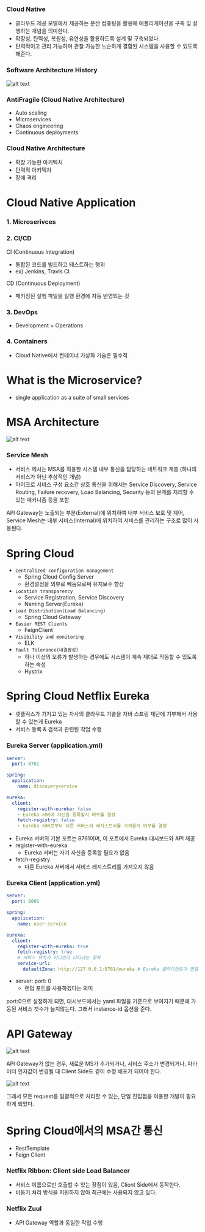 ### Cloud Native

- 클라우드 제공 모델에서 제공하는 분산 컴퓨팅을 활용해 애플리케이션을 구축 및 실행하는 개념을 의미한다.
- 확장성, 탄력성, 복원성, 유연성을 활용하도록 설계 및 구축되었다.
- 탄력적이고 관리 가능하며 관찰 가능한 느슨하게 결합된 시스템을 사용할 수 있도록 해준다.

### Software Architecture History

![alt text](./images/image.png)

### AntiFragile (Cloud Native Architecture)

- Auto scaling
- Microservices
- Chaos engineering
- Continuous deployments

### Cloud Native Architecture

- 확장 가능한 아키텍처
- 탄력적 아키텍처
- 장애 격리

# Cloud Native Application

### 1. Microserivces

### 2. CI/CD

CI (Continuous Integration)

- 통합된 코드를 빌드하고 테스트하는 행위
- ex) Jenkins, Travis CI

CD (Continuous Deployment)

- 패키징된 실행 파일을 실행 환경에 자동 반영되는 것

### 3. DevOps

- Development + Operations

### 4. Containers

- Cloud Native에서 컨테이너 가상화 기술은 필수적

# What is the Microservice?

- single application as a suite of small services

# MSA Architecture

![alt text](./images/image-1.png)

### Service Mesh

- 서비스 메시는 MSA를 적용한 시스템 내부 통신을 담당하는 네트워크 계층 (하나의 서비스가 아닌 추상적인 개념)
- 마이크로 서비스 구성 요소간 상호 통신을 위해서는 Service Discovery, Service Routing, Failure recovery, Load Balancing, Security 등의 문제를 처리할 수 있는 메커니즘 등을 포함

API Gateway는 노출되는 부분(External)에 위치하여 내부 서비스 보호 및 제어, Service Mesh는 내부 서비스(Internal)에 위치하여 서비스를 관리하는 구조로 많이 사용된다.

# Spring Cloud

- `Centralized configuration management`
    - Spring Cloud Config Server
    - 환경설정을 외부로 빼둠으로써 유지보수 향상
- `Location transparency`
    - Service Registration, Service Discovery
    - Naming Server(Eureka)
- `Load Distribution(Load Balancing)`
    - Spring Cloud Gateway
- `Easier REST Clients`
    - FeignClient
- `Visibility and monitoring`
    - ELK
- `Fault Tolerance(내결함성)`
    - 하나 이상의 오류가 발생하는 경우에도 시스템이 계속 제대로 작동할 수 있도록 하는 속성
    - Hystrix

# Spring Cloud Netflix Eureka

- 넷플릭스가 가지고 있는 자사의 클라우드 기술을 자바 스프링 재단에 기부해서 사용할 수 있는게 Eureka
- 서비스 등록 & 검색과 관련된 작업 수행

### Eureka Server (application.yml)

```yaml
server:
  port: 8761

spring:
  application:
    name: discoveryservice

eureka:
  client:
    register-with-eureka: false
    - Eureka 서버에 자신을 등록할지 여부를 결정
    fetch-registry: false
    - Eureka 서버로부터 다른 서비스의 레지스트리를 가져올지 여부를 결정
```

- Eureka 서버의 기본 포트는 8761이며, 이 포트에서 Eureka 대시보드와 API 제공
- register-with-eureka
    - Eureka 서버는 자기 자신을 등록할 필요가 없음
- fetch-registry
    - 다른 Eureka 서버에서 서비스 레지스트리를 가져오지 않음

### Eureka Client (application.yml)

```yaml
server:
  port: 9001

spring:
  application:
    name: user-service

eureka:
  client:
    register-with-eureka: true
    fetch-registry: true
    # 서비스 위치가 어디인지 나타내는 항목
    service-url:
      defaultZone: http://127.0.0.1:8761/eureka # Eureka 클라이언트가 연결할 Eureka 서버 URL
```

- server: port: 0
    - 랜덤 포트를 사용하겠다는 의미

port:0으로 설정하게 되면, 대시보드에서는 yaml 파일을 기준으로 보여지기 때문에 가동된 서비스 갯수가 늘지않는다. 그래서 instance-id 옵션을 준다.

# API Gateway

![alt text](./images/image-2.png)

API Gateway가 없는 경우, 새로운 MS가 추가되거나, 서비스 주소가 변경되거나, 파라미터 인자값이 변경될 때 Client Side도 같이 수정 배포가 되어야 한다.

![alt text](./images/image-3.png)

그래서 모든 request를 일괄적으로 처리할 수 있는, 단일 진입점을 이용한 개발이 필요하게 되었다. 

# Spring Cloud에서의 MSA간 통신

- RestTemplate
- Feign Client

### Netflix Ribbon: Client side Load Balancer

- 서비스 이름으로만 호출할 수 있는 장점이 있음, Client Side에서 동작한다.
- 비동기 처리 방식을 지원하지 않아 최근에는 사용되지 않고 있다.

### Netflix Zuul

- API Gateway 역할과 동일한 작업 수행